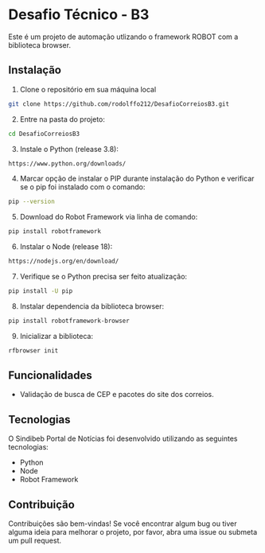 # Desafio Técnico - B3

Este é um projeto de automação utlizando o framework ROBOT com a biblioteca browser.

## Instalação

1. Clone o repositório em sua máquina local
```bash
git clone https://github.com/rodolffo212/DesafioCorreiosB3.git
```

2. Entre na pasta do projeto:
```bash
cd DesafioCorreiosB3
```

3. Instale o Python (release 3.8):
```bash
https://www.python.org/downloads/
```

4. Marcar opção de instalar o PIP durante instalação do Python e verificar se o pip foi instalado com o comando:
```bash
pip --version
```

5. Download do Robot Framework via linha de comando:
```bash
pip install robotframework
```

6. Instalar o Node (release 18):
```bash
https://nodejs.org/en/download/
```

7. Verifique se o Python precisa ser feito atualização:
```bash
pip install -U pip
```

8. Instalar dependencia da biblioteca browser:
```bash
pip install robotframework-browser
```
9. Inicializar a biblioteca:
```bash
rfbrowser init
```

## Funcionalidades

* Validação de busca de CEP e pacotes do site dos correios.

## Tecnologias
O Sindibeb Portal de Notícias foi desenvolvido utilizando as seguintes tecnologias:

* Python
* Node
* Robot Framework

## Contribuição
Contribuições são bem-vindas! Se você encontrar algum bug ou tiver alguma ideia para melhorar o projeto, por favor, abra uma issue ou submeta um pull request.
